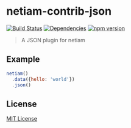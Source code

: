 # netiam-contrib-json

[![Build Status](https://travis-ci.org/netiam/contrib-json.svg)](https://travis-ci.org/netiam/contrib-json)
[![Dependencies](https://david-dm.org/netiam/contrib-json.svg)](https://david-dm.org/netiam/contrib-json)
[![npm version](https://badge.fury.io/js/netiam-contrib-json.svg)](http://badge.fury.io/js/netiam-contrib-json)

> A JSON plugin for netiam

## Example

```js
netiam()
  .data({hello: 'world'})
  .json()
```

## License

[MIT License](http://en.wikipedia.org/wiki/MIT_License)
